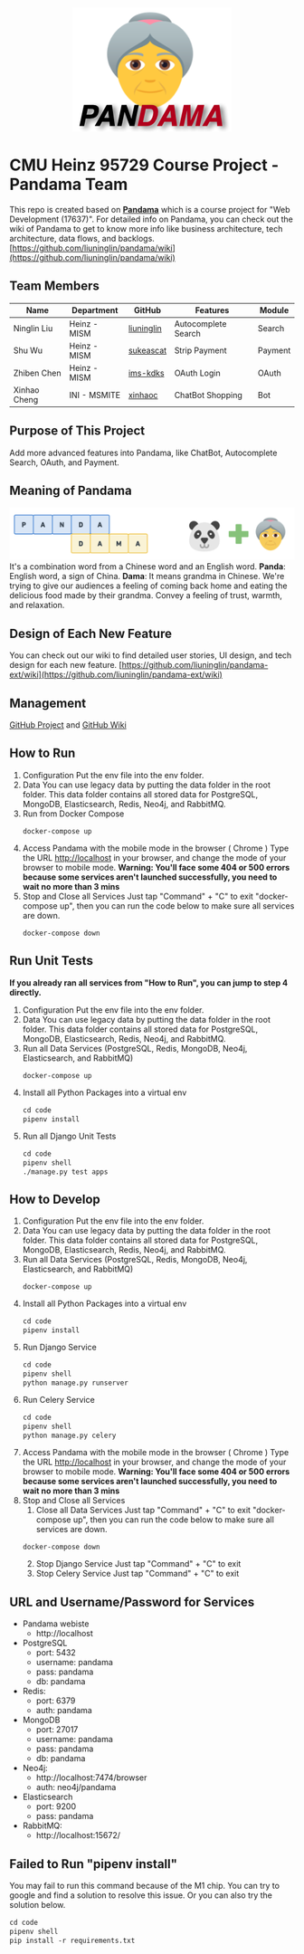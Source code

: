 <p align="center">
  <img src="./docs/assets/logo.png">
</p>

# CMU Heinz 95729 Course Project - Pandama Team

This repo is created based on [**Pandama**](https://github.com/liuninglin/pandama) which is a course project for "Web Development (17637)". For detailed info on Pandama, you can check out the wiki of Pandama to get to know more info like business architecture, tech architecture, data flows, and backlogs. [https://github.com/liuninglin/pandama/wiki](https://github.com/liuninglin/pandama/wiki)

## Team Members

| Name | Department  | GitHub | Features | Module |
|---|---|---|---|---|
| Ninglin Liu | Heinz - MISM | [liuninglin](https://github.com/liuninglin) | Autocomplete Search | Search |
| Shu Wu | Heinz - MISM | [sukeascat](https://github.com/sukeascat) | Strip Payment | Payment |
| Zhiben Chen | Heinz - MISM | [ims-kdks](https://github.com/ims-kdks) | OAuth Login | OAuth |
| Xinhao Cheng | INI - MSMITE | [xinhaoc](https://github.com/xinhaoc) | ChatBot Shopping | Bot |

## Purpose of This Project

Add more advanced features into Pandama, like ChatBot, Autocomplete Search, OAuth, and Payment.

## Meaning of Pandama

![meaning of pandama](docs/assets/pandama-name-meaning.png)
It's a combination word from a Chinese word and an English word.
**Panda**: English word, a sign of China.
**Dama**: It means grandma in Chinese. We're trying to give our audiences a feeling of coming back home and eating the delicious food made by their grandma. Convey a feeling of trust, warmth, and relaxation.

## Design of Each New Feature

You can check out our wiki to find detailed user stories, UI design, and tech design for each new feature.
[https://github.com/liuninglin/pandama-ext/wiki](https://github.com/liuninglin/pandama-ext/wiki)

## Management

[GitHub Project](https://github.com/users/liuninglin/projects/1) and [GitHub Wiki](https://github.com/liuninglin/pandama-ext/wiki)

## How to Run

1. Configuration
   Put the env file into the env folder.
2. Data
   You can use legacy data by putting the data folder in the root folder. This data folder contains all stored data for PostgreSQL, MongoDB, Elasticsearch, Redis, Neo4j, and RabbitMQ.
3. Run from Docker Compose
   ```
   docker-compose up
   ```
4. Access Pandama with the mobile mode in the browser ( Chrome )
   Type the URL [http://localhost](http://localhost) in your browser, and change the mode of your browser to mobile mode.
   **Warning: You'll face some 404 or 500 errors because some services aren't launched successfully, you need to wait no more than 3 mins**
5. Stop and Close all Services
   Just tap "Command" + "C" to exit "docker-compose up", then you can run the code below to make sure all services are down.
   ```
   docker-compose down
   ```

## Run Unit Tests
**If you already ran all services from "How to Run", you can jump to step 4 directly.**

1. Configuration
   Put the env file into the env folder.
2. Data
   You can use legacy data by putting the data folder in the root folder. This data folder contains all stored data for PostgreSQL, MongoDB, Elasticsearch, Redis, Neo4j, and RabbitMQ.
3. Run all Data Services (PostgreSQL, Redis, MongoDB, Neo4j, Elasticsearch, and RabbitMQ)
   ```
   docker-compose up
   ```
4. Install all Python Packages into a virtual env
   ```
   cd code
   pipenv install
   ```
5. Run all Django Unit Tests
   ```
   cd code
   pipenv shell
   ./manage.py test apps
   ```

## How to Develop

1. Configuration
   Put the env file into the env folder.
2. Data
   You can use legacy data by putting the data folder in the root folder. This data folder contains all stored data for PostgreSQL, MongoDB, Elasticsearch, Redis, Neo4j, and RabbitMQ.
3. Run all Data Services (PostgreSQL, Redis, MongoDB, Neo4j, Elasticsearch, and RabbitMQ)
   ```
   docker-compose up
   ```
4. Install all Python Packages into a virtual env
   ```
   cd code
   pipenv install
   ```
5. Run Django Service
   ```
   cd code
   pipenv shell
   python manage.py runserver
   ```
6. Run Celery Service
   ```
   cd code
   pipenv shell
   python manage.py celery
   ```
7. Access Pandama with the mobile mode in the browser ( Chrome )
   Type the URL [http://localhost](http://localhost) in your browser, and change the mode of your browser to mobile mode.
   **Warning: You'll face some 404 or 500 errors because some services aren't launched successfully, you need to wait no more than 3 mins**
5. Stop and Close all Services
    1. Close all Data Services
      Just tap "Command" + "C" to exit "docker-compose up", then you can run the code below to make sure all services are down.
      ```
      docker-compose down
      ``` 
    2. Stop Django Service
      Just tap "Command" + "C" to exit
    3. Stop Celery Service
      Just tap "Command" + "C" to exit

## URL and Username/Password for Services

- Pandama webiste
  - http://localhost
- PostgreSQL
  - port: 5432
  - username: pandama
  - pass: pandama
  - db: pandama
- Redis: 
  - port: 6379
  - auth: pandama
- MongoDB
  - port: 27017
  - username: pandama
  - pass: pandama
  - db: pandama
- Neo4j: 
  - http://localhost:7474/browser
  - auth: neo4j/pandama
- Elasticsearch
  - port: 9200
  - pass: pandama
- RabbitMQ: 
  - http://localhost:15672/

## Failed to Run "pipenv install"
You may fail to run this command because of the M1 chip. You can try to google and find a solution to resolve this issue. Or you can also try the solution below.

```
cd code
pipenv shell
pip install -r requirements.txt
```